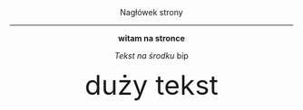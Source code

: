 <html>
<head>
<title>Tytuł strony</title>
</head>

<body>
<center>
Nagłówek strony
<hr width="500"/>
<b >witam na stronce</b>

<i >Tekst na środku</i>
bip

<font size="20">duży tekst</font> 
